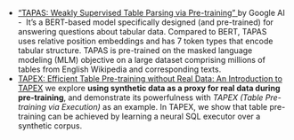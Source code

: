 

- [“TAPAS: Weakly Supervised Table Parsing via Pre-training” ](https://huggingface.co/docs/transformers/model_doc/tapas) by Google AI -  It’s a BERT-based model specifically designed (and pre-trained) for answering questions about tabular data. Compared to BERT, TAPAS uses relative position embeddings and has 7 token types that encode tabular structure. TAPAS is pre-trained on the masked language modeling (MLM) objective on a large dataset comprising millions of tables from English Wikipedia and corresponding texts.
- [TAPEX: Efficient Table Pre-training without Real Data: An Introduction to TAPEX](https://huggingface.co/blog/tapex) we explore **using synthetic data as a proxy for real data during pre-training**, and demonstrate its powerfulness with _TAPEX (Table Pre-training via Execution)_ as an example. In TAPEX, we show that table pre-training can be achieved by learning a neural SQL executor over a synthetic corpus.